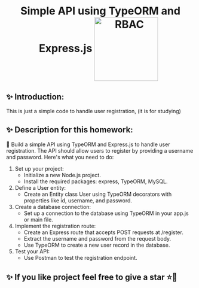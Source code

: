 <h1 align="center">  Simple API using TypeORM and Express.js  <img align="center" alt="RBAC" width="170px" style="padding-right:10px;" src="https://github.com/Safa-Kamal-q/typeORM_homework1_gsg-training/assets/119218518/1b55c1fc-c01a-4dac-b670-7145ae5e8ba1" /> </h1>

## ✨️ Introduction:
This is just a simple code to handle user registration, (it is for studying)

## ✨️ Description for this homework:
📌 Build a simple API using TypeORM and Express.js to handle user registration. The API should allow users to register by providing a username and password. Here's what you need to do:

1) Set up your project:
    - Initialize a new Node.js project.
    - Install the required packages: express, TypeORM, MySQL.
3) Define a User entity:
    - Create an Entity class User using TypeORM decorators with properties like id, username, and password.
4) Create a database connection:
    - Set up a connection to the database using TypeORM in your app.js or main file.
5) Implement the registration route:
    - Create an Express route that accepts POST requests at /register.
    - Extract the username and password from the request body.
    - Use TypeORM to create a new user record in the database.
6) Test your API:
    - Use Postman to test the registration endpoint.
  
## ✨️ If you like project feel free to give a star ⭐💖